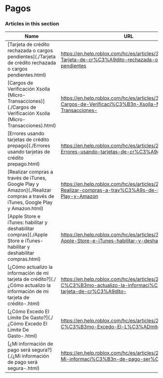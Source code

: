 # Pagos  
### Articles in this section
Name|URL
-|-
[Tarjeta de crédito rechazada o cargos pendientes](./Tarjeta de crédito rechazada o cargos pendientes.html) |https://en.help.roblox.com/hc/es/articles/360000359923-Tarjeta-de-cr%C3%A9dito-rechazada-o-cargos-pendientes
[Cargos de Verificación Xsolla (Micro-Transacciones)](./Cargos de Verificación Xsolla (Micro-Transacciones).html) |https://en.help.roblox.com/hc/es/articles/360016750311-Cargos-de-Verificaci%C3%B3n-Xsolla-Micro-Transacciones-
[Errores usando tarjetas de crédito prepago](./Errores usando tarjetas de crédito prepago.html) |https://en.help.roblox.com/hc/es/articles/203312680-Errores-usando-tarjetas-de-cr%C3%A9dito-prepago
[Realizar compras a través de iTunes, Google Play y Amazon](./Realizar compras a través de iTunes, Google Play y Amazon.html) |https://en.help.roblox.com/hc/es/articles/203312760-Realizar-compras-a-trav%C3%A9s-de-iTunes-Google-Play-y-Amazon
[Apple Store e iTunes: habilitar y deshabilitar compras](./Apple Store e iTunes- habilitar y deshabilitar compras.html) |https://en.help.roblox.com/hc/es/articles/360029554512-Apple-Store-e-iTunes-habilitar-y-deshabilitar-compras
[¿Cómo actualizo la información de mi tarjeta de crédito?](./¿Cómo actualizo la información de mi tarjeta de crédito-.html) |https://en.help.roblox.com/hc/es/articles/203312560--C%C3%B3mo-actualizo-la-informaci%C3%B3n-de-mi-tarjeta-de-cr%C3%A9dito-
[¿Cómo Excedo El Límite De Gasto?](./¿Cómo Excedo El Límite De Gasto-.html) |https://en.help.roblox.com/hc/es/articles/203312670--C%C3%B3mo-Excedo-El-L%C3%ADmite-De-Gasto-
[¿Mi información de pago será segura?](./¿Mi información de pago será segura-.html) |https://en.help.roblox.com/hc/es/articles/203312590--Mi-informaci%C3%B3n-de-pago-ser%C3%A1-segura-